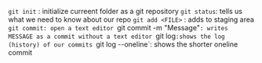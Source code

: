 `git init` : initialize curreent folder as a git repository
 `git status`: tells us what we need to know about our repo
  `git add <FILE>` : adds <FILE> to staging area 
    `git commit: open a text editor
    `git commit -m "Message"`: writes MESSAGE as a commit without a text editor
    `git log`:shows the log (history) of our commits
    `git log --oneline`: shows the shorter oneline commit
